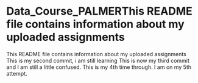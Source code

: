 # Data_Course_PALMERThis README file contains information about my uploaded assignments
This README file contains information about my uploaded assignments
This is my second commit, i am still learning
This is now my third commit and I am still a little confused.
This is my 4th time through.
I am on my 5th attempt.

